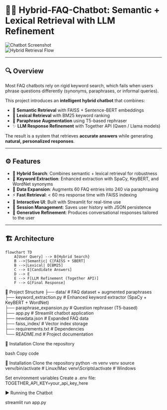 # 🤖💬 Hybrid-FAQ-Chatbot: Semantic + Lexical Retrieval with LLM Refinement  

![Chatbot Screenshot](static/images/interface.png)  
![Hybrid Retrieval Flow](static/images/architecture.png)  

---

## 🔍 Overview  
Most FAQ chatbots rely on rigid keyword search, which fails when users phrase questions differently (synonyms, paraphrases, or informal queries).  

This project introduces an **intelligent hybrid chatbot** that combines:  
- 🧠 **Semantic Retrieval** with FAISS + Sentence-BERT embeddings  
- 🔑 **Lexical Retrieval** with BM25 keyword ranking  
- 🔄 **Paraphrase Augmentation** using T5-based rephraser  
- ✨ **LLM Response Refinement** with Together API (Qwen / Llama models)  

The result is a system that retrieves **accurate answers** while generating **natural, personalized responses**.  

---

## ⚙️ Features  
- 📌 **Hybrid Search**: Combines semantic + lexical retrieval for robustness  
- 📝 **Keyword Extraction**: Enhanced extraction with SpaCy, KeyBERT, and WordNet synonyms  
- 🔄 **Data Expansion**: Augments 60 FAQ entries into 240 via paraphrasing  
- ⚡ **Fast Retrieval**: < 60 ms response time with FAISS indexing  
- 🎨 **Interactive UI**: Built with Streamlit for real-time use  
- 💾 **Session Management**: Saves user history with JSON persistence  
- 🤝 **Generative Refinement**: Produces conversational responses tailored to the user  

---

## 🏗️ Architecture  

```mermaid
flowchart TD
    A[User Query] --> B{Hybrid Search}
    B -->|Semantic| C[FAISS + SBERT]
    B -->|Lexical| D[BM25]
    C --> E[Candidate Answers]
    D --> E
    E --> F[LLM Refinement (Together API)]
    F --> G[Final Response]
```


📂 Project Structure
├── data/                   # FAQ dataset + augmented paraphrases  
├── keyword_extraction.py   # Enhanced keyword extractor (SpaCy + KeyBERT + WordNet)  
├── paraphrase_expansion.py # Question rephraser (T5-based)  
├── app.py                  # Streamlit chatbot application  
├── newdata.json            # Expanded FAQ data  
├── faiss_index/            # Vector index storage  
├── requirements.txt        # Dependencies  
└── README.md               # Project documentation  




🚀 Installation
Clone the repository

bash
Copy code

🚀 Installation
Clone the repository
python -m venv venv
source venv/bin/activate   # Linux/Mac
venv\Scripts\activate      # Windows


Set environment variables
Create a .env file:
TOGETHER_API_KEY=your_api_key_here

▶️ Running the Chatbot

streamlit run app.py

